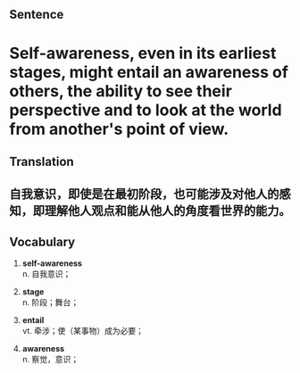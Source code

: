 ## Sentence

<h1>Self-awareness, even in its earliest stages, might entail an awareness of others, the ability to see their perspective and to look at the world from another's point of view.</h1>

## Translation

<h2>自我意识，即使是在最初阶段，也可能涉及对他人的感知，即理解他人观点和能从他人的角度看世界的能力。</h2>


## Vocabulary     

1. **self-awareness**     
n. 自我意识；       

2. **stage**      
n. 阶段；舞台；     

3. **entail**     
vt. 牵涉；使（某事物）成为必要；     

4. **awareness**        
n. 察觉，意识；      

